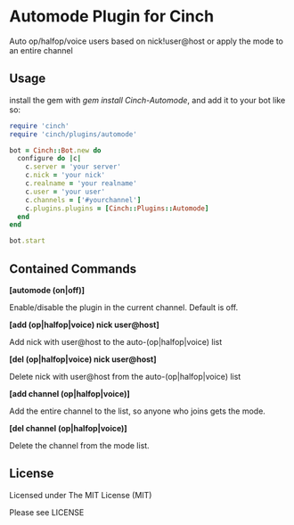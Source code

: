 Automode Plugin for Cinch
========================
Auto op/halfop/voice users based on nick!user@host or apply the mode to an
entire channel

Usage
-----

install the gem with *gem install Cinch-Automode*, and
add it to your bot like so:

~~~~~~~~~~~~~~~~~~~~~~~~~~~~~~~~~~~~~~~~ ruby
require 'cinch'
require 'cinch/plugins/automode'

bot = Cinch::Bot.new do
  configure do |c|
    c.server = 'your server'
    c.nick = 'your nick'
    c.realname = 'your realname'
    c.user = 'your user'
    c.channels = ['#yourchannel']
    c.plugins.plugins = [Cinch::Plugins::Automode]
  end
end

bot.start
~~~~~~~~~~~~~~~~~~~~~~~~~~~~~~~~~~~~~~~~

Contained Commands
------------------

**[automode (on|off)]**

Enable/disable the plugin in the current channel. Default is off.

**[add (op|halfop|voice) nick user@host]**

Add nick with user@host to the auto-(op|halfop|voice) list

**[del (op|halfop|voice) nick user@host]**

Delete nick with user@host from the auto-(op|halfop|voice) list

**[add channel (op|halfop|voice)]**

Add the entire channel to the list, so anyone who joins gets the mode.

**[del channel (op|halfop|voice)]**

Delete the channel from the mode list.

License
-------

Licensed under The MIT License (MIT)

Please see LICENSE
